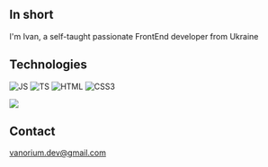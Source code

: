 ## In short
I'm Ivan, a self-taught passionate FrontEnd developer from Ukraine
## Technologies
![JS](https://img.shields.io/badge/JavaScript-323330?style=for-the-badge&logo=javascript&logoColor=F7DF1E)
![TS](https://img.shields.io/badge/TypeScript-informational?style=for-the-badge&logo=typescript&logoColor=ffffff&color=007acc)
![HTML](https://img.shields.io/badge/HTML-informational?style=for-the-badge&logo=html5&logoColor=ffffff&color=E44D26)
![CSS3](https://img.shields.io/badge/css3-%231572B6.svg?style=for-the-badge&logo=css3&logoColor=white)

![](https://github-readme-stats.vercel.app/api/top-langs/?username=vanorium&layout=compact&theme=white&icon_color=000000&hide_border=true&bg_color=00000000&text_color=000000)
## Contact
vanorium.dev@gmail.com
